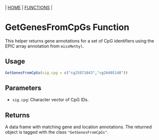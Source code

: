 | [HOME](https://github.com/Rrtk2/RRLab)  |  [FUNCTIONS](https://github.com/Rrtk2/RRLab/blob/master/docs/Functions/FunctionsOverview.md)  |

# GetGenesFromCpGs Function

This helper returns gene annotations for a set of CpG identifiers using the EPIC array annotation from `missMethyl`.

## Usage
```R
GetGenesFromCpGs(sig.cpg = c("cg25871843","cg26405148"))
```

## Parameters
- `sig.cpg`: Character vector of CpG IDs.

## Returns
A data frame with matching gene and location annotations. The returned object is tagged with the class `"GetGenesFromCpGs"`.
